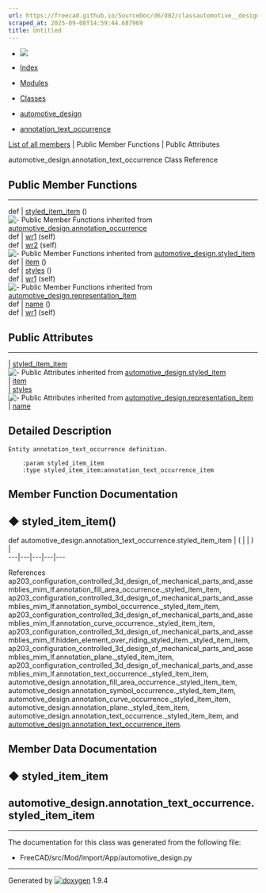 ```yaml
---
url: https://freecad.github.io/SourceDoc/d6/d82/classautomotive__design_1_1annotation__text__occurrence.html
scraped_at: 2025-09-08T14:59:44.687969
title: Untitled
---
```


  * [ ![](https://www.freecad.org/svg/logo-freecad.svg) ](https://freecadweb.org "FreeCAD")
  * [Index](../../index.html "Index")
  * [Modules](../../modules.html "Modules list")
  * [Classes](../../annotated.html "Annotated list")

  * [automotive_design](../../d4/ddf/namespaceautomotive__design.html)
  * [annotation_text_occurrence](../../d6/d82/classautomotive__design_1_1annotation__text__occurrence.html)

[List of all members](../../d3/d67/classautomotive__design_1_1annotation__text__occurrence-members.html) | Public Member Functions | Public Attributes

automotive_design.annotation_text_occurrence Class Reference

##  Public Member Functions  
  
---  
def | [styled_item_item](../../d6/d82/classautomotive__design_1_1annotation__text__occurrence.html#a52a6c7ce514f5eade9c4b6a17487dc3b) ()  
![-](../../closed.png) Public Member Functions inherited from
[automotive_design.annotation_occurrence](../../d1/d82/classautomotive__design_1_1annotation__occurrence.html)  
def | [wr1](../../d1/d82/classautomotive__design_1_1annotation__occurrence.html#a1d53f8edfd0b54fd137032bdf5e7a508) (self)  
def | [wr2](../../d1/d82/classautomotive__design_1_1annotation__occurrence.html#af1afcd5eb3e329fd929a8a20c1bce00d) (self)  
![-](../../closed.png) Public Member Functions inherited from
[automotive_design.styled_item](../../dd/d39/classautomotive__design_1_1styled__item.html)  
def | [item](../../dd/d39/classautomotive__design_1_1styled__item.html#a1ca47f0662afee60e3d092187972d692) ()  
def | [styles](../../dd/d39/classautomotive__design_1_1styled__item.html#adddc1c1e338ae95a29f5e9525d5d24f7) ()  
def | [wr1](../../dd/d39/classautomotive__design_1_1styled__item.html#a150262e278f8248839d7cddb3ade3d26) (self)  
![-](../../closed.png) Public Member Functions inherited from
[automotive_design.representation_item](../../d3/d20/classautomotive__design_1_1representation__item.html)  
def | [name](../../d3/d20/classautomotive__design_1_1representation__item.html#a33b5812d92aa0d107b4fd4274c17b9d9) ()  
def | [wr1](../../d3/d20/classautomotive__design_1_1representation__item.html#af350c19fc5e5763d4991494a99d979ed) (self)  
  
##  Public Attributes  
  
---  
|
[styled_item_item](../../d6/d82/classautomotive__design_1_1annotation__text__occurrence.html#a0e51403a40e8d667d3123d278896662e)  
![-](../../closed.png) Public Attributes inherited from
[automotive_design.styled_item](../../dd/d39/classautomotive__design_1_1styled__item.html)  
|
[item](../../dd/d39/classautomotive__design_1_1styled__item.html#aad87aa33fdbad670cc9dfcfdbe866d79)  
|
[styles](../../dd/d39/classautomotive__design_1_1styled__item.html#a715f59d8d13c21ae1a5c704b0dbdbebb)  
![-](../../closed.png) Public Attributes inherited from
[automotive_design.representation_item](../../d3/d20/classautomotive__design_1_1representation__item.html)  
|
[name](../../d3/d20/classautomotive__design_1_1representation__item.html#a3d48fe912053adaf5f187b606fa81c87)  
  
## Detailed Description

    
    
    Entity annotation_text_occurrence definition.
    
        :param styled_item_item
        :type styled_item_item:annotation_text_occurrence_item

## Member Function Documentation

## ◆ styled_item_item()

def automotive_design.annotation_text_occurrence.styled_item_item  | ( | | ) |   
---|---|---|---|---  
  
References
ap203_configuration_controlled_3d_design_of_mechanical_parts_and_assemblies_mim_lf.annotation_fill_area_occurrence._styled_item_item,
ap203_configuration_controlled_3d_design_of_mechanical_parts_and_assemblies_mim_lf.annotation_symbol_occurrence._styled_item_item,
ap203_configuration_controlled_3d_design_of_mechanical_parts_and_assemblies_mim_lf.annotation_curve_occurrence._styled_item_item,
ap203_configuration_controlled_3d_design_of_mechanical_parts_and_assemblies_mim_lf.hidden_element_over_riding_styled_item._styled_item_item,
ap203_configuration_controlled_3d_design_of_mechanical_parts_and_assemblies_mim_lf.annotation_plane._styled_item_item,
ap203_configuration_controlled_3d_design_of_mechanical_parts_and_assemblies_mim_lf.annotation_text_occurrence._styled_item_item,
automotive_design.annotation_fill_area_occurrence._styled_item_item,
automotive_design.annotation_symbol_occurrence._styled_item_item,
automotive_design.annotation_curve_occurrence._styled_item_item,
automotive_design.annotation_plane._styled_item_item,
automotive_design.annotation_text_occurrence._styled_item_item, and
[automotive_design.annotation_text_occurrence_item](../../d4/ddf/namespaceautomotive__design.html#abf29bf7dc9cacdde06682de33bdb58b0).

## Member Data Documentation

## ◆ styled_item_item

automotive_design.annotation_text_occurrence.styled_item_item  
---  
  
* * *

The documentation for this class was generated from the following file:

  * FreeCAD/src/Mod/Import/App/automotive_design.py

* * *

Generated by
[![doxygen](../../doxygen.svg)](https://www.doxygen.org/index.html) 1.9.4

